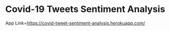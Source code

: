 # Covid-19 Tweets Sentiment Analysis


App Link=https://covid-tweet-sentiment-analysis.herokuapp.com/
